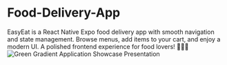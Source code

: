 # Food-Delivery-App
EasyEat is a React Native Expo food delivery app with smooth navigation and state management. Browse menus, add items to your cart, and enjoy a modern UI. A polished frontend experience for food lovers! 🍕📱✨
![Green Gradient Application Showcase Presentation](https://github.com/user-attachments/assets/e8579efb-81e7-4869-ba85-2a7878c3f231)
